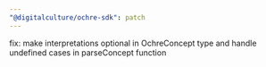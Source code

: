 ```yaml
---
"@digitalculture/ochre-sdk": patch
---
```


fix: make interpretations optional in OchreConcept type and handle undefined cases in parseConcept function
